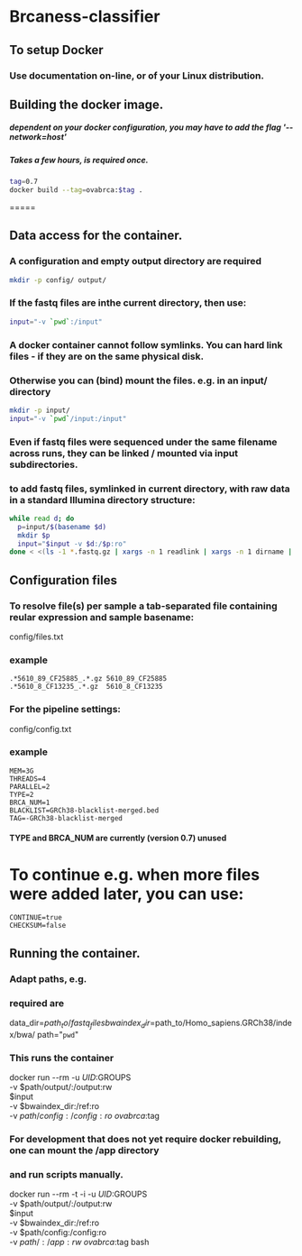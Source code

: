 # Brcaness-classifier

## To setup Docker
### Use documentation on-line, or of your Linux distribution.

## Building the docker image.
##### dependent on your docker configuration, you may have to add the flag '--network=host'
##### Takes a few hours, is required once.

```bash
tag=0.7
docker build --tag=ovabrca:$tag .
```

=====

## Data access for the container.

### A configuration and empty output directory are required
```bash
mkdir -p config/ output/
```

### If the fastq files are inthe current directory, then use:

```bash
input="-v `pwd`:/input"
```

### A docker container cannot follow symlinks. You can hard link files - if they are on the same physical disk.
### Otherwise you can (bind) mount the files. e.g. in an input/ directory

```bash
mkdir -p input/
input="-v `pwd`/input:/input"
```

### Even if fastq files were sequenced under the same filename across runs, they can be linked / mounted via input subdirectories.

### to add fastq files, symlinked in current directory, with raw data in a standard Illumina directory structure:

```bash
while read d; do
  p=input/$(basename $d)
  mkdir $p
  input="$input -v $d:/$p:ro"
done < <(ls -1 *.fastq.gz | xargs -n 1 readlink | xargs -n 1 dirname | xargs -n 1 dirname | sort -u)
```

## Configuration files

### To resolve file(s) per sample a tab-separated file containing reular expression and sample basename:
config/files.txt

### example
```
.*5610_89_CF25885_.*.gz 5610_89_CF25885
.*5610_8_CF13235_.*.gz  5610_8_CF13235
```

### For the pipeline settings:
config/config.txt

### example
```
MEM=3G
THREADS=4
PARALLEL=2
TYPE=2
BRCA_NUM=1
BLACKLIST=GRCh38-blacklist-merged.bed
TAG=-GRCh38-blacklist-merged
```
#### TYPE and BRCA_NUM are currently (version 0.7) unused

# To continue e.g. when more files were added later, you can use:
```
CONTINUE=true
CHECKSUM=false
```

## Running the container.
### Adapt paths, e.g.
### required are 
data_dir=$path_to/fastq_files
bwaindex_dir=$path_to/Homo_sapiens.GRCh38/index/bwa/
path="`pwd`"

### This runs the container 
docker run --rm -u $UID:$GROUPS \
  -v $path/output/:/output:rw \
  $input \
  -v $bwaindex_dir:/ref:ro \
  -v $path/config:/config:ro \
  ovabrca:$tag

### For development that does not yet require docker rebuilding, one can mount the /app directory
### and run scripts manually.
docker run --rm -t -i -u $UID:$GROUPS \
  -v $path/output/:/output:rw \
  $input \
  -v $bwaindex_dir:/ref:ro \
  -v $path/config:/config:ro \
  -v $path/:/app:rw \
  ovabrca:$tag bash


